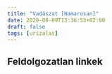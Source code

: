 ```yaml
---
title: "Vadászat [Hamarosan]"
date: 2020-08-09T13:36:53+02:00
draft: false
tags: [urizalas]
---
```


## Feldolgozatlan linkek
